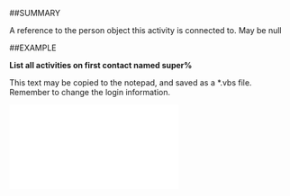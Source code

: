 

##SUMMARY


A reference to the person object this activity is connected to. May be null



##EXAMPLE

**List all activities on first contact named super%**

This text may be copied to the notepad, and saved as a *.vbs file. Remember to change the login information.

![](../../Examples/vbs/SOActivityListItem.vbs.txt)





